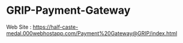 # GRIP-Payment-Gateway
Web Site : https://half-caste-medal.000webhostapp.com/Payment%20Gateway@GRIP/index.html
